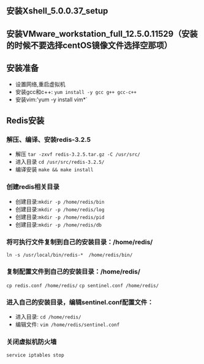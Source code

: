 ## 安装Xshell_5.0.0.37_setup
## 安装VMware_workstation_full_12.5.0.11529（安装的时候不要选择centOS镜像文件选择空那项）
## 安装准备
- 设置网络,重启虚拟机
- 安装gcc和c++: `yum install -y gcc g++ gcc-c++`
- 安装vim:'yum -y install vim*`

## Redis安装
### 解压、编译、安装redis-3.2.5
 - 解压
`tar -zxvf redis-3.2.5.tar.gz -C /usr/src/`
 - 进入目录
`cd /usr/src/redis-3.2.5/`
 - 编译安装
`make && make install`

### 创建redis相关目录
 - 创建目录:`mkdir -p /home/redis/bin`
 - 创建目录:`mkdir -p /home/redis/log`
 - 创建目录:`mkdir -p /home/redis/pid`
 - 创建目录:`mkdir -p /home/redis/db`
 
### 将可执行文件复制到自己的安装目录：/home/redis/
 `ln -s /usr/local/bin/redis-*  /home/redis/bin/`
 
### 复制配置文件到自己的安装目录：/home/redis/
`cp redis.conf /home/redis/`
`cp sentinel.conf /home/redis/`

### 进入自己的安装目录，编辑sentinel.conf配置文件：
 - 进入目录:
`cd /home/redis/`
 - 编辑文件:
`vim /home/redis/sentinel.conf`

### 关闭虚拟机防火墙
`service iptables stop`
